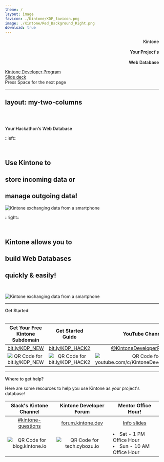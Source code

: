 ```yaml
---
theme: /
layout: image
favicon: ./Kintone/KDP_favicon.png
image: ./Kintone/Red_Background_Right.png
download: true
---
```


<div class="mb-4 absolute top-10 left-100" style="text-align:right;">
    <div class="text-7xl text-white text-opacity-100" style="font-weight:500;" >
      Kintone <light-icon icon="settings"/>
    </div>
    <div><br></div>
    <div class="text-7xl text-white text-opacity-100" style="font-weight:600;" >
      Your Project's
    </div>
    <div><br></div>
    <div class="text-7xl text-white text-opacity-100" style="font-weight:600;" >
      Web Database
    </div>
    <div><p></p></div>

  </div>

<div class="absolute bottom-5 right-12">
  <div class="p-1 rounded cursor-pointer hover:bg-white hover:bg-opacity-10 hover:opacity-90 opacity-60 flex justify-center items-center">
    <a
      href="https://kintone.dev/"
      target="_blank"
      alt="Kintone Developer Program"
      class="!hover:text-white">
      Kintone Developer Program  <light-icon icon="book" size="24px"/>
    </a>
  </div>
  <div class="p-1 rounded cursor-pointer hover:bg-white hover:bg-opacity-10 hover:opacity-90 opacity-60 flex justify-center items-center">
    <a
      href="https://ahandsel.github.io/kintone-for-hackathon/"
      target="_blank"
      alt="GitHub"
      class="!hover:text-white">
      Slide deck  <light-icon icon="brand-github" size="24px"/>
    </a>
  </div>
  <span @click="$slidev.nav.next" class="p-1 rounded cursor-pointer hover:bg-white hover:bg-opacity-10 hover:opacity-90 opacity-60 flex justify-center items-center">
    Press Space for the next page  <light-icon icon="arrow-narrow-right" size="24px"/>
  </span>
</div>

<!--
### Slide 1
-->

---
layout: my-two-columns
---

<br><br>

<div class="text-4xl text-primary dark:text-primary top-1" style="font-weight:500;user-select:text;" >
  Your Hackathon's Web Database <i class="light-icon-sitemap"></i>
</div>

::left::

<br>

## Use Kintone to
## **store** incoming data or
## **manage** outgoing data! <i class="light-icon-tools"></i>

![Kintone exchanging data from a smartphone](/kintone_for_hackathons/Kintone_DataExchange.png)

::right::

<br>

## Kintone allows you to
## build **Web Databases**
## quickly & easily! <i class="light-icon-tool"></i>

<br>

![Kintone exchanging data from a smartphone](/kintone_for_hackathons/Fast_Database.png)

<!-- 
### Slide 2
 -->

---

<div class="text-3xl text-primary dark:text-primary top-1" style="font-weight:500;" >
  Get Started <i class="light-icon-bolt"></i>
</div>

<br>

<table style="table-layout:fixed; text-align: center;user-select:all;">
  <thead>
    <tr>
      <th style="text-align: center;">Get Your Free Kintone Subdomain</th>
      <th style="text-align: center;">Get Started Guide</th>
      <th style="text-align: center;">YouTube Channel</th>
    </tr>
  </thead>
  <tbody>
    <tr>
      <td width="25%"><a href="https://bit.ly/KDP_NEW">bit.ly/KDP_NEW</a></td>
      <td width="25%"><a href="https://bit.ly/KDP_HACK2">bit.ly/KDP_HACK2</a></td>
      <td width="25%"><a href="https://www.youtube.com/c/KintoneDeveloperProgram">@KintoneDeveloperProgram</a></td>
    </tr>
    <tr>
      <td><img src="/Kintone/QRCode_New_Icon.png" alt="QR Code for bit.ly/KDP_NEW"></td>
      <td><img src="/kintone_for_hackathons/QRCode_Hack2_Icon.png" alt="QR Code for bit.ly/KDP_HACK2"></td>
      <td><img src="/Kintone/QRCode_Video_Icon.png" alt="QR Code for youtube.com/c/KintoneDeveloperProgram"></td>
    </tr>
  </tbody>
</table>

---

<div class="text-3xl text-primary dark:text-primary top-1" style="font-weight:500;" >
  Where to get help? <i class="light-icon-help"></i>
</div>

Here are some resources to help you use Kintone as your project's database!

<table style="table-layout:fixed; text-align: center;user-select:all;">
  <thead>
    <tr>
      <th style="text-align: center;">Slack's Kintone Channel</th>
      <th style="text-align: center;">Kintone Developer Forum</th>
      <th style="text-align: center;">Mentor Office Hour!</th>
    </tr>
  </thead>
  <tbody>
    <tr>
      <td width="25%"><a href="https://app.slack.com/client/T03TG34FY4Q/C043601TL6L">#kintone-questions</a></td>
      <td width="25%"><a href="https://forum.kintone.dev/">forum.kintone.dev</a></td>
      <td width="25%"><a href="https://drive.google.com/file/d/1VTanH7NjSpea9Baay-s2hOYV_tqDsk0M/view?usp=sharing">Info slides</a></td>
    </tr>
    <tr>
      <td><img src="/kintone_for_hackathons/NASA_Hack_2022_Slack_Icon.png" alt="QR Code for blog.kintone.io"></td>
      <td><img src="/Kintone/QRCode_Forum_Icon.png" alt="QR Code for tech.cybozu.io"></td>
      <td style="text-align: left;">
        <li>Sat - 1 PM Office Hour</li>
        <li>Sun - 10 AM Office Hour</li>
      </td>
    </tr>
  </tbody>
</table>
